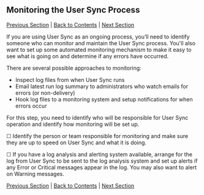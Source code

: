 ## Monitoring the User Sync Process

[Previous Section](test_run.md) | [Back to Contents](Contents.md) |  [Next Section](command_line_options.md)

If you are using User Sync as an ongoing process, you’ll need to identify someone who can monitor and maintain the User Sync process.  You'll also want to set up some automated monitoring mechanism to make it easy to see what is going on and determine if any errors have occurred.

There are several possible approaches to monitoring:

- Inspect log files from when User Sync runs
- Email latest run log summary to administrators who watch emails for errors (or non-delivery)
- Hook log files to a monitoring system and setup notifications for when errors occur

For this step, you need to identify who will be responsible for User Sync operation and identify how monitoring will be set up.

&#9744; Identify the person or team responsible for monitoring and make sure they are up to speed on User Sync and what it is doing.

&#9744; If you have a log analysis and alerting system available, arrange for the log from User Sync to be sent to the log analysis system and set up alerts if any Error or Critical messages appear in the log.  You may also want to alert on Warning messages.

[Previous Section](test_run.md) | [Back to Contents](Contents.md) |  [Next Section](command_line_options.md)
